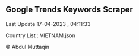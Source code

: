 

## Google Trends Keywords Scraper 
 
Last Update 17-04-2023 , 04:11:33

Country List :
VIETNAM.json



© Abdul Muttaqin 
